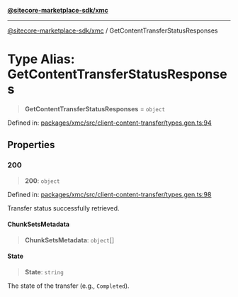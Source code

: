 [**@sitecore-marketplace-sdk/xmc**](../README.md)

***

[@sitecore-marketplace-sdk/xmc](../README.md) / GetContentTransferStatusResponses

# Type Alias: GetContentTransferStatusResponses

> **GetContentTransferStatusResponses** = `object`

Defined in: [packages/xmc/src/client-content-transfer/types.gen.ts:94](https://github.com/Sitecore/sitecore-marketplace-sdk/blob/af886e6134b8d1079ef5b8ef70b7eb2f1d9c8aeb/packages/xmc/src/client-content-transfer/types.gen.ts#L94)

## Properties

### 200

> **200**: `object`

Defined in: [packages/xmc/src/client-content-transfer/types.gen.ts:98](https://github.com/Sitecore/sitecore-marketplace-sdk/blob/af886e6134b8d1079ef5b8ef70b7eb2f1d9c8aeb/packages/xmc/src/client-content-transfer/types.gen.ts#L98)

Transfer status successfully retrieved.

#### ChunkSetsMetadata

> **ChunkSetsMetadata**: `object`[]

#### State

> **State**: `string`

The state of the transfer (e.g., `Completed`).
